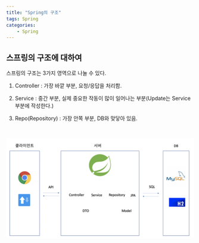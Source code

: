 ```yaml
---
title: "Spring의 구조"
tags: Spring
categories: 
    - Spring
---
```


## 스프링의 구조에 대하여

스프링의 구조는 3가지 영역으로 나눌 수 있다.<br>

1. Controller : 가장 바깥 부분, 요청/응답을 처리함.

2. Service : 중간 부분, 실제 중요한 작동이 많이 일어나는 부분(Update는 Service부분에 작성한다.)

3. Repo(Repository) : 가장 안쪽 부분, DB와 맞닿아 있음.

   <br>

![spring](/assets/images/spring1.png)
